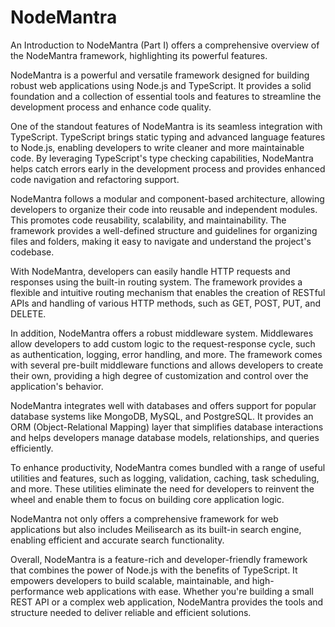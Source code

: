 # NodeMantra
An Introduction to NodeMantra (Part I) offers a comprehensive overview of the NodeMantra framework, highlighting its powerful features.

NodeMantra is a powerful and versatile framework designed for building robust web applications using Node.js and TypeScript. It provides a solid foundation and a collection of essential tools and features to streamline the development process and enhance code quality.

One of the standout features of NodeMantra is its seamless integration with TypeScript. TypeScript brings static typing and advanced language features to Node.js, enabling developers to write cleaner and more maintainable code. By leveraging TypeScript's type checking capabilities, NodeMantra helps catch errors early in the development process and provides enhanced code navigation and refactoring support.

NodeMantra follows a modular and component-based architecture, allowing developers to organize their code into reusable and independent modules. This promotes code reusability, scalability, and maintainability. The framework provides a well-defined structure and guidelines for organizing files and folders, making it easy to navigate and understand the project's codebase.

With NodeMantra, developers can easily handle HTTP requests and responses using the built-in routing system. The framework provides a flexible and intuitive routing mechanism that enables the creation of RESTful APIs and handling of various HTTP methods, such as GET, POST, PUT, and DELETE.

In addition, NodeMantra offers a robust middleware system. Middlewares allow developers to add custom logic to the request-response cycle, such as authentication, logging, error handling, and more. The framework comes with several pre-built middleware functions and allows developers to create their own, providing a high degree of customization and control over the application's behavior.

NodeMantra integrates well with databases and offers support for popular database systems like MongoDB, MySQL, and PostgreSQL. It provides an ORM (Object-Relational Mapping) layer that simplifies database interactions and helps developers manage database models, relationships, and queries efficiently.

To enhance productivity, NodeMantra comes bundled with a range of useful utilities and features, such as logging, validation, caching, task scheduling, and more. These utilities eliminate the need for developers to reinvent the wheel and enable them to focus on building core application logic.

NodeMantra not only offers a comprehensive framework for web applications but also includes Meilisearch as its built-in search engine, enabling efficient and accurate search functionality.

Overall, NodeMantra is a feature-rich and developer-friendly framework that combines the power of Node.js with the benefits of TypeScript. It empowers developers to build scalable, maintainable, and high-performance web applications with ease. Whether you're building a small REST API or a complex web application, NodeMantra provides the tools and structure needed to deliver reliable and efficient solutions.